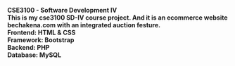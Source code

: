 <b>CSE3100 - Software Development IV<b>
<br>
This is my cse3100 SD-IV course project. And it is an ecommerce website bechakena.com with an integrated auction festure.
<br>
Frontend: HTML & CSS
<br>
Framework: Bootstrap
<br>
Backend: PHP
<br>
Database: MySQL
